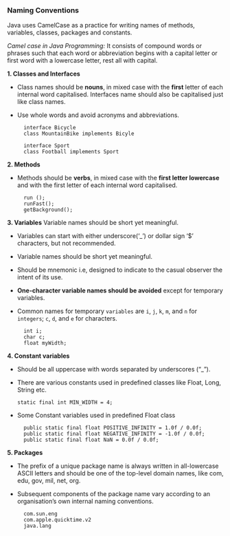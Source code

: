 <h3>Naming Conventions</h3>

Java uses CamelCase as a practice for writing names of methods, variables, classes, packages and constants.

<i>Camel case in Java Programming:</i> It consists of compound words or phrases such that each word or abbreviation begins with a capital letter or first word with a lowercase letter, rest all with capital.

<b>1. Classes and Interfaces </b>
* Class names should be <b>nouns</b>, in mixed case with the <b>first</b> letter of each internal word capitalised. Interfaces name should also be capitalised just like class names. 
* Use whole words and avoid acronyms and abbreviations.

        interface Bicycle
        class MountainBike implements Bicyle
        
        interface Sport
        class Football implements Sport

<b>2. Methods</b>
* Methods should be <b>verbs</b>, in mixed case with the <b>first letter lowercase</b> and with the first letter of each internal word capitalised.

        run ();
        runFast();
        getBackground();

<b>3. Variables</b> Variable names should be short yet meaningful.
* Variables can start with either underscore(‘_’) or dollar sign ‘$’ characters, but not recommended.
* Variable names should be short yet meaningful.
* Should be mnemonic i.e, designed to indicate to the casual observer the intent of its use.
* <b>One-character variable names should be avoided</b> except for temporary variables.
* Common names for temporary `variables` are `i`, `j`, `k`, `m`, and `n` for `integers`; `c`, `d`, and `e` for characters.

        int i;
        char c;
        float myWidth;

<b>4. Constant variables</b>
* Should be all uppercase with words separated by underscores (“_”).
* There are various constants used in predefined classes like Float, Long, String etc.

      static final int MIN_WIDTH = 4;
  
* Some  Constant variables used in predefined Float class

        public static final float POSITIVE_INFINITY = 1.0f / 0.0f;
        public static final float NEGATIVE_INFINITY = -1.0f / 0.0f;
        public static final float NaN = 0.0f / 0.0f;

<b>5. Packages</b>
* The prefix of a unique package name is always written in all-lowercase ASCII letters and should be one of the top-level domain names, like com, edu, gov, mil, net, org.
* Subsequent components of the package name vary according to an organisation’s own internal naming conventions.

        com.sun.eng
        com.apple.quicktime.v2
        java.lang
